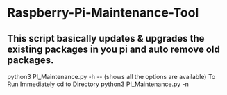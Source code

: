 # Raspberry-Pi-Maintenance-Tool
This script basically updates & upgrades the existing packages in you pi and auto remove old packages. 
----
python3 PI_Maintenance.py -h -- (shows all the options are available)
To Run Immediately
cd to Directory
python3 PI_Maintenance.py -n
